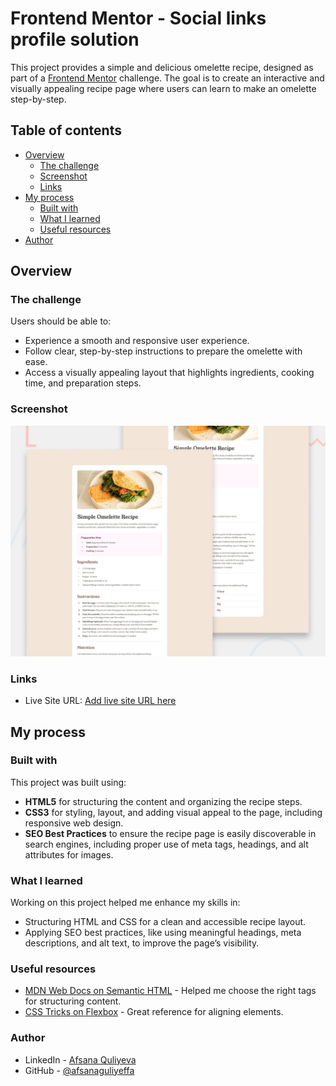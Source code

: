 # Frontend Mentor - Social links profile solution

This project provides a simple and delicious omelette recipe, designed as part of a [Frontend Mentor](https://www.frontendmentor.io/) challenge. The goal is to create an interactive and visually appealing recipe page where users can learn to make an omelette step-by-step.

## Table of contents

- [Overview](#overview)
  - [The challenge](#the-challenge)
  - [Screenshot](#screenshot)
  - [Links](#links)
- [My process](#my-process)
  - [Built with](#built-with)
  - [What I learned](#what-i-learned)
  - [Useful resources](#useful-resources)
- [Author](#author)

## Overview

### The challenge

Users should be able to:

- Experience a smooth and responsive user experience.
- Follow clear, step-by-step instructions to prepare the omelette with ease.
- Access a visually appealing layout that highlights ingredients, cooking time, and preparation steps.

### Screenshot

![](./preview.jpg)

### Links

- Live Site URL: [Add live site URL here](live-demo-link)

## My process

### Built with

This project was built using:

- **HTML5** for structuring the content and organizing the recipe steps.
- **CSS3** for styling, layout, and adding visual appeal to the page, including responsive web design.
- **SEO Best Practices** to ensure the recipe page is easily discoverable in search engines, including proper use of meta tags, headings, and alt attributes for images.

### What I learned

Working on this project helped me enhance my skills in:

- Structuring HTML and CSS for a clean and accessible recipe layout.
- Applying SEO best practices, like using meaningful headings, meta descriptions, and alt text, to improve the page’s visibility.

### Useful resources

- [MDN Web Docs on Semantic HTML](https://developer.mozilla.org/en-US/docs/Glossary/Semantics#semantics_in_html) - Helped me choose the right tags for structuring content.
- [CSS Tricks on Flexbox](https://css-tricks.com/snippets/css/a-guide-to-flexbox/) - Great reference for aligning elements.

### Author

- LinkedIn - [Afsana Quliyeva](https://www.linkedin.com/in/afsana-quliyeva-776475161/)
- GitHub - [@afsanaguliyeffa](https://github.com/afsanaguliyeffa)
